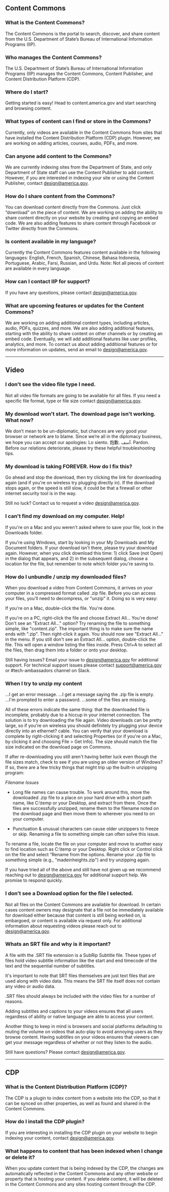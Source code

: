 ## Content Commons

### What is the Content Commons?

The Content Commons is the portal to search, discover, and share content from the U.S. Department of State’s Bureau of International Information Programs (IIP).

### Who manages the Content Commons?

The U.S. Department of State’s Bureau of International Information Programs (IIP) manages the Content Commons, Content Publisher, and Content Distribution Platform (CDP).

### Where do I start?

Getting started is easy! Head to content.america.gov and start searching and browsing content.

### What types of content can I find or store in the Commons?

Currently, only videos are available in the Content Commons from sites that have installed the Content Distribution Platform (CDP) plugin. However, we are working on adding articles, courses, audio, PDFs, and more.

### Can anyone add content to the Commons?

We are currently indexing sites from the Department of State, and only Department of State staff can use the Content Publisher to add content. However, if you are interested in indexing your site or using the Content Publisher, contact [design@america.gov](mailto:design@america.gov).

### How do I share content from the Commons?

You can download content directly from the Commons. Just click “download” on the piece of content. We are working on adding the ability to share content directly on your website by creating and copying an embed code. We are also adding features to share content through Facebook or Twitter directly from the Commons.

### Is content available in my language?

Currently the Content Commons features content available in the following languages: English, French, Spanish, Chinese, Bahasa Indonesia, Portuguese, Arabic, Farsi, Russian, and Urdu. Note: Not all pieces of content are available in every language.

### How can I contact IIP for support?

If you have any questions, please contact [design@america.gov](mailto:design@america.gov).

### What are upcoming features or updates for the Content Commons?

We are working on adding additional content types, including articles, audio, PDFs, quizzes, and more. We are also adding additional features, starting with the ability to share content on other channels or by creating an embed code. Eventually, we will add additional features like user profiles, analytics, and more. To contact us about adding additional features or for more information on updates, send an email to [design@america.gov](mailto:design@america.gov).

---

## Video

### I don’t see the video file type I need.   
Not all video file formats are going to be available for all files. If you need a specific file format, type or file size contact [design@america.gov](mailto:design@america.gov).

### My download won't start. The download page isn't working. What now?
We don’t mean to be un-diplomatic, but chances are very good your browser or network are to blame. Since we’re all in the diplomacy business, we hope you can accept our apologies: Lo siento. 抱歉. آسف. Pardon. Before our relations deteriorate, please try these helpful troubleshooting tips.

### My download is taking FOREVER. How do I fix this?
Go ahead and stop the download, then try clicking the link for downloading again (and if you're on wireless try plugging directly in). If the download stops again, or the speed is still slow, it could be that a firewall or other internet security tool is in the way.

Still no luck? Contact us to request a video [design@america.gov](mailto:design@america.gov).

### I can't find my download on my computer. Help!  
If you're on a Mac and you weren't asked where to save your file, look in the Downloads folder.

If you're using Windows, start by looking in your My Downloads and My Document folders. If your download isn't there, please try your download again. However, when you click download this time: 1) click Save (not Open) in the dialog that appears, and 2) in the subsequent dialog, choose a location for the file, but remember to note which folder you're saving to.

### How do I unbundle / unzip my downloaded files?  
When you download a video from Content Commons, it arrives on your computer in a compressed format called .zip file. Before you can access your files, you'll need to decompress, or "unzip" it. Doing so is very easy:

If you're on a Mac, double-click the file. You're done.

If you're on a PC, right-click the file and choose Extract All... You're done! Don't see an "Extract All..." option? Try renaming the file to something simple, like "content.zip". The important thing is to make sure the name ends with ".zip". Then right-click it again. You should now see "Extract All..." in the menu. If you still don't see an Extract All... option, double-click the file. This will open a window listing the files inside. Press Ctrl+A to select all the files, then drag them into a folder or onto your desktop.

Still having issues? Email your issue to [design@america.gov](mailto:design@america.gov) for additional support.  For technical support issues please contact [support@america.gov](mailto:support@america.gov) or #tech-ambassadors channel on Slack.

### When I try to unzip my content
...I get an error message.
...I get a message saying the .zip file is empty.
...I'm prompted to enter a password.
...some of the files are missing.

All of these errors indicate the same thing: that the downloaded file is incomplete, probably due to a hiccup in your internet connection. The solution is to try downloading the file again. Video downloads can be pretty large, so if you're on wireless you should definitely try plugging your device directly into an ethernet? cable. You can verify that your download is complete by right-clicking it and selecting Properties (or if you're on a Mac, by clicking it and choosing File > Get Info). The size should match the file size indicated on the download page on Commons.

If after re-downloading you still aren't having better luck even though the file sizes match, check to see if you are using an older version of Windows? If so, there are a few tricky things that might trip up the built-in unzipping program:

*Filename Issues*
* Long file names can cause trouble. To work around this, move the downloaded .zip file to a place on your hard drive with a short path name, like C:\temp or your Desktop, and extract from there. Once the files are successfully unzipped, rename them to the filename noted on the download page and then move them to wherever you need to on your computer.

* Punctuation & unusual characters can cause older unzippers to freeze or skip. Renaming a file to something simple can often solve this issue.

To rename a file, locate the file on your computer and move to another easy to find location such as C:\temp or your Desktop. Right click or Control click on the file and select “Rename from the options. Rename your .zip file to something simple (e.g., "madeinheights.zip") and try unzipping again.

If you have tried all of the above and still have not given up we recommend reaching out to [design@america.gov](mailto:design@america.gov) for additional support help. We promise to respond quickly.

### I don’t see a Download option for the file I selected.  
Not all files on the Content Commons are available for download. In certain cases content owners may designate that a file not be immediately available for download either because that content is still being worked on, is embargoed, or content is available via request only. For additional information about requesting videos please reach out to [design@america.gov](mailto:design@america.gov).

### Whats an SRT file and why is it important?  
A file with the .SRT file extension is a SubRip Subtitle file. These types of files hold video subtitle information like the start and end timecode of the text and the sequential number of subtitles.

It's important to note that SRT files themselves are just text files that are used along with video data. This means the SRT file itself does not contain any video or audio data.

.SRT files should always be included with the video files for a number of reasons.

Adding subtitles and captions to your videos ensures that all users regardless of ability or native language are able to access your content.

Another thing to keep in mind is browsers and social platforms defaulting to muting the volume on videos that auto-play to avoid annoying users as they browse content. Having subtitles on your videos ensures that viewers can get your message regardless of whether or not they listen to the audio.


Still have questions? Please contact [design@america.gov](mailto:design@america.gov).

---

## CDP

### What is the Content Distribution Platform (CDP)?

The CDP is a plugin to index content from a website into the CDP, so that it can be synced on other properties, as well as found and shared in the Content Commons.

### How do I install the CDP plugin?

If you are interesting in installing the CDP plugin on your website to begin indexing your content, contact [design@america.gov](mailto:design@america.gov).

### What happens to content that has been indexed when I change or delete it?

When you update content that is being indexed by the CDP, the changes are automatically reflected in the Content Commons and any other website or property that is hosting your content. If you delete content, it will be deleted in the Content Commons and any sites hosting content through the CDP.
